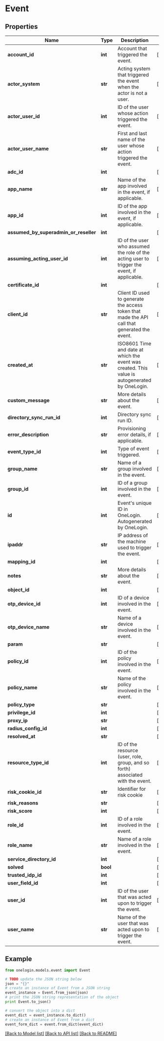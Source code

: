 # Event


## Properties
Name | Type | Description | Notes
------------ | ------------- | ------------- | -------------
**account_id** | **int** | Account that triggered the event. | [optional] 
**actor_system** | **str** | Acting system that triggered the event when the actor is not a user. | [optional] 
**actor_user_id** | **int** | ID of the user whose action triggered the event. | [optional] 
**actor_user_name** | **str** | First and last name of the user whose action triggered the event. | [optional] 
**adc_id** | **int** |  | [optional] 
**app_name** | **str** | Name of the app involved in the event, if applicable. | [optional] 
**app_id** | **int** | ID of the app involved in the event, if applicable. | [optional] 
**assumed_by_superadmin_or_reseller** | **int** |  | [optional] 
**assuming_acting_user_id** | **int** | ID of the user who assumed the role of the acting user to trigger the event, if applicable. | [optional] 
**certificate_id** | **int** |  | [optional] 
**client_id** | **str** | Client ID used to generate the access token that made the API call that generated the event. | [optional] 
**created_at** | **str** | ISO8601 Time and date at which the event was created. This value is autogenerated by OneLogin. | [optional] 
**custom_message** | **str** | More details about the event. | [optional] 
**directory_sync_run_id** | **int** | Directory sync run ID. | [optional] 
**error_description** | **str** | Provisioning error details, if applicable. | [optional] 
**event_type_id** | **int** | Type of event triggered. | [optional] 
**group_name** | **str** | Name of a group involved in the event. | [optional] 
**group_id** | **int** | ID of a group involved in the event. | [optional] 
**id** | **int** | Event&#39;s unique ID in OneLogin. Autogenerated by OneLogin. | [optional] 
**ipaddr** | **str** | IP address of the machine used to trigger the event. | [optional] 
**mapping_id** | **int** |  | [optional] 
**notes** | **str** | More details about the event. | [optional] 
**object_id** | **int** |  | [optional] 
**otp_device_id** | **int** | ID of a device involved in the event. | [optional] 
**otp_device_name** | **str** | Name of a device involved in the event. | [optional] 
**param** | **str** |  | [optional] 
**policy_id** | **int** | ID of the policy involved in the event. | [optional] 
**policy_name** | **str** | Name of the policy involved in the event. | [optional] 
**policy_type** | **str** |  | [optional] 
**privilege_id** | **int** |  | [optional] 
**proxy_ip** | **str** |  | [optional] 
**radius_config_id** | **int** |  | [optional] 
**resolved_at** | **str** |  | [optional] 
**resource_type_id** | **int** | ID of the resource (user, role, group, and so forth) associated with the event. | [optional] 
**risk_cookie_id** | **str** | Identifier for risk cookie | [optional] 
**risk_reasons** | **str** |  | [optional] 
**risk_score** | **int** |  | [optional] 
**role_id** | **int** | ID of a role involved in the event. | [optional] 
**role_name** | **str** | Name of a role involved in the event. | [optional] 
**service_directory_id** | **int** |  | [optional] 
**solved** | **bool** |  | [optional] 
**trusted_idp_id** | **int** |  | [optional] 
**user_field_id** | **int** |  | [optional] 
**user_id** | **int** | ID of the user that was acted upon to trigger the event. | [optional] 
**user_name** | **str** | Name of the user that was acted upon to trigger the event. | [optional] 

## Example

```python
from onelogin.models.event import Event

# TODO update the JSON string below
json = "{}"
# create an instance of Event from a JSON string
event_instance = Event.from_json(json)
# print the JSON string representation of the object
print Event.to_json()

# convert the object into a dict
event_dict = event_instance.to_dict()
# create an instance of Event from a dict
event_form_dict = event.from_dict(event_dict)
```
[[Back to Model list]](../README.md#documentation-for-models) [[Back to API list]](../README.md#documentation-for-api-endpoints) [[Back to README]](../README.md)


